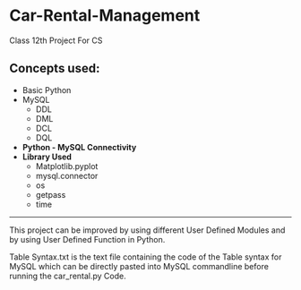 # Car-Rental-Management
Class 12th Project For CS

## Concepts used:

- Basic Python
- MySQL
    - DDL
    - DML
    - DCL
    - DQL
- **Python - MySQL Connectivity**
- **Library Used**
    - Matplotlib.pyplot
    - mysql.connector
    - os
    - getpass
    - time

* * *

This project can be improved by using different User Defined Modules and by using User Defined Function in Python.


Table Syntax.txt is the text file containing the code of the Table syntax for MySQL which can be directly pasted into MySQL commandline before running the car_rental.py Code.
